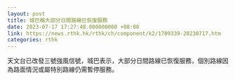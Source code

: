 ```yaml
---
layout: post
title: 城巴稱大部分日間路線已恢復服務
date: 2023-07-17 17:27:48.000000000 +08:00
link: https://news.rthk.hk/rthk/ch/component/k2/1709339-20230717.htm
categories: rthk
---
```


天文台已改發三號強風信號，城巴表示，大部分日間路線已恢復服務，個別路線因為路面情況或屬特別路線仍需暫停服務。
